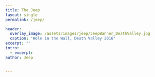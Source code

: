 ```yaml
---
title: The Jeep
layout: single
permalink: /jeep/

header:
  overlay_image: /assets/images/jeep/JeepBanner_DeathValley.jpg
  caption: "Hole in the Wall, Death Valley 2016"
excerpt: ""
intro:
  - excerpt:
author: Jeep


---
```

